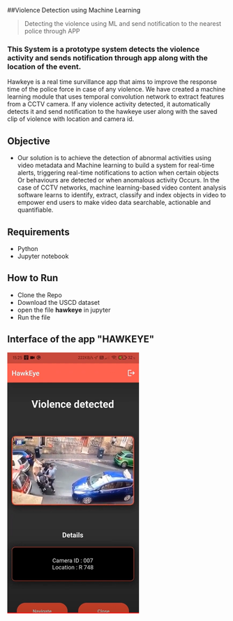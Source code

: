##Violence Detection using Machine Learning

>Detecting the violence using ML and send notification to the nearest police through APP

### This System is a prototype system detects the violence activity and sends notification through app along with the location of the event. 
Hawkeye is a real time survillance app that aims to improve the response time of the police force in case of any violence. We have created a machine learning module that uses temporal convolution network to extract features from a CCTV camera. If any violence activity detected, it automatically detects it and send notification to the hawkeye user along with the saved clip of violence with location and camera id.

## Objective

- Our solution is to  achieve the detection of abnormal activities using video metadata and Machine learning to build a system for real-time alerts, triggering real-time notifications to action when certain objects Or behaviours are detected or when anomalous activity Occurs. In the case of CCTV networks, machine learning-based video content analysis software learns to identify, extract, classify and index objects in video to empower end users to make video data searchable, actionable and quantifiable.
## Requirements 
- Python
- Jupyter notebook

## How to Run
- Clone the Repo
- Download the USCD dataset
- open the file **hawkeye** in jupyter 
- Run the file

## Interface of the app "HAWKEYE"
![Interface](https://github.com/SURYASTIC/ML03-THE-SHIELD/blob/main/image.png)
